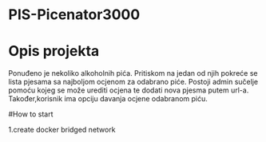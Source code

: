 # PIS-Picenator3000
# Opis projekta
Ponuđeno je nekoliko alkoholnih pića. Pritiskom na jedan od njih pokreće se lista pjesama sa najboljom ocjenom za odabrano piće. Postoji admin sučelje pomoću kojeg se može urediti ocjena te dodati nova pjesma putem url-a. Također,korisnik ima opciju davanja ocjene odabranom piću.


#How to start

1.create docker bridged network
